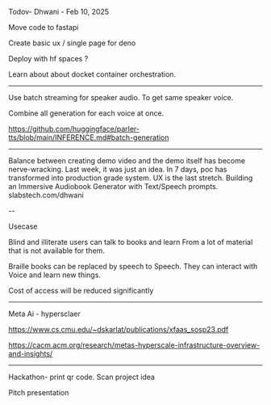 Todov- Dhwani - Feb 10, 2025

Move code to fastapi

Create basic ux / single page for deno


Deploy with hf spaces ? 

Learn about about docket container orchestration.

---

Use batch streaming for speaker audio.
To get same speaker voice.

Combine all generation for each voice at once.

https://github.com/huggingface/parler-tts/blob/main/INFERENCE.md#batch-generation

---

Balance between creating demo video and the demo itself has become nerve-wracking.
Last week, it was just an idea. In 7 days, poc has transformed into production grade system.
UX is the last stretch. 
Building an Immersive Audiobook Generator with Text/Speech prompts.
slabstech.com/dhwani

--

Usecase

Blind and illiterate users can talk to books and learn 
From a lot of material that is not available for them.

Braille books can be replaced by speech to Speech.
They can interact with Voice and learn new things.

 Cost of access will be reduced significantly

--- 
Meta Ai - hypersclaer


https://www.cs.cmu.edu/~dskarlat/publications/xfaas_sosp23.pdf

https://cacm.acm.org/research/metas-hyperscale-infrastructure-overview-and-insights/


--- 

 Hackathon- print qr code. Scan project idea

Pitch presentation